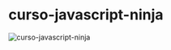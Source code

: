 # curso-javascript-ninja

![curso-javascript-ninja](https://user-images.githubusercontent.com/79111896/180616748-d4370031-00e2-4df2-8b5d-d14025f4d701.png)
